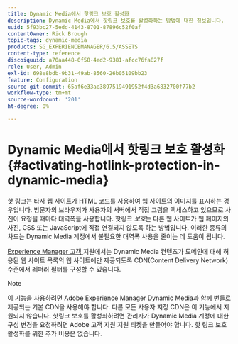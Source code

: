 ```yaml
---
title: Dynamic Media에서 핫링크 보호 활성화
description: Dynamic Media에서 핫링크 보호를 활성화하는 방법에 대한 정보입니다.
uuid: 5f93bc27-5edd-4143-8701-87896c52f0af
contentOwner: Rick Brough
topic-tags: dynamic-media
products: SG_EXPERIENCEMANAGER/6.5/ASSETS
content-type: reference
discoiquuid: a70aa448-0f58-4ed2-9381-afcc76fa827f
role: User, Admin
exl-id: 698e8bdb-9b31-49ab-8560-26b05109bb23
feature: Configuration
source-git-commit: 65af6e33ae3897519491952f4d3a6832700f77b2
workflow-type: tm+mt
source-wordcount: '201'
ht-degree: 0%

---
```


# Dynamic Media에서 핫링크 보호 활성화 {#activating-hotlink-protection-in-dynamic-media}

핫 링크는 타사 웹 사이트가 HTML 코드를 사용하여 웹 사이트의 이미지를 표시하는 경우입니다. 방문자의 브라우저가 사용자의 서버에서 직접 그림을 액세스하고 있으므로 사진이 요청될 때마다 대역폭을 사용합니다. 핫링크 *보호*&#x200B;는 다른 웹 사이트가 웹 페이지의 사진, CSS 또는 JavaScript에 직접 연결되지 않도록 하는 방법입니다. 이러한 종류의 차드는 Dynamic Media 계정에서 불필요한 대역폭 사용을 줄이는 데 도움이 됩니다.

[Experience Manager 고객 ](https://experienceleague.adobe.com/?support-solution=Experience+Manager#support) 지원에서는 Dynamic Media 컨텐츠가 도메인에 대해 허용된 웹 사이트 목록의 웹 사이트에만 제공되도록 CDN(Content Delivery Network) 수준에서 레퍼러 필터를 구성할 수 있습니다.

>[!NOTE]
>
>이 기능을 사용하려면 Adobe Experience Manager Dynamic Media과 함께 번들로 제공되는 기본 CDN을 사용해야 합니다. 다른 모든 사용자 지정 CDN은 이 기능에서 지원되지 않습니다. 핫링크 보호를 활성화하려면 관리자가 Dynamic Media 계정에 대한 구성 변경을 요청하려면 Adobe 고객 지원 지원 티켓을 만들어야 합니다. 핫 링크 보호 활성화를 위한 추가 비용은 없습니다.
